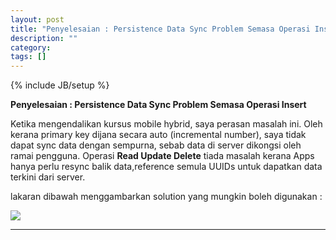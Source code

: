 ```yaml
---
layout: post
title: "Penyelesaian : Persistence Data Sync Problem Semasa Operasi Insert"
description: ""
category: 
tags: []
---
```

{% include JB/setup %}


**Penyelesaian : Persistence Data Sync Problem Semasa Operasi Insert**

Ketika mengendalikan kursus mobile hybrid, saya perasan masalah ini. Oleh kerana 
primary key dijana secara auto (incremental number), saya tidak dapat sync data dengan sempurna, sebab
data di server dikongsi oleh ramai pengguna. Operasi **Read Update Delete** tiada masalah kerana Apps
hanya perlu resync balik data,reference semula UUIDs untuk dapatkan data terkini dari server. 

lakaran dibawah menggambarkan solution yang mungkin boleh digunakan : 

<img src="{{ASSET_PATH}}/images/uuids.png"/>

-----------------------------------------------------

